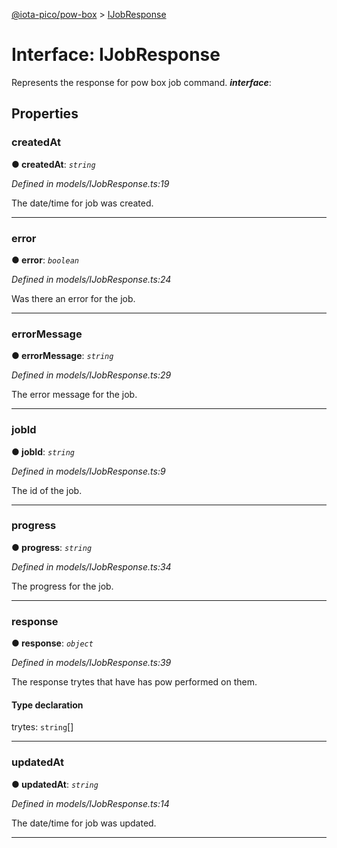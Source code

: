 [@iota-pico/pow-box](../README.md) > [IJobResponse](../interfaces/ijobresponse.md)



# Interface: IJobResponse


Represents the response for pow box job command.
*__interface__*: 



## Properties
<a id="createdat"></a>

###  createdAt

**●  createdAt**:  *`string`* 

*Defined in models/IJobResponse.ts:19*



The date/time for job was created.




___

<a id="error"></a>

###  error

**●  error**:  *`boolean`* 

*Defined in models/IJobResponse.ts:24*



Was there an error for the job.




___

<a id="errormessage"></a>

###  errorMessage

**●  errorMessage**:  *`string`* 

*Defined in models/IJobResponse.ts:29*



The error message for the job.




___

<a id="jobid"></a>

###  jobId

**●  jobId**:  *`string`* 

*Defined in models/IJobResponse.ts:9*



The id of the job.




___

<a id="progress"></a>

###  progress

**●  progress**:  *`string`* 

*Defined in models/IJobResponse.ts:34*



The progress for the job.




___

<a id="response"></a>

###  response

**●  response**:  *`object`* 

*Defined in models/IJobResponse.ts:39*



The response trytes that have has pow performed on them.

#### Type declaration




 trytes: `string`[]







___

<a id="updatedat"></a>

###  updatedAt

**●  updatedAt**:  *`string`* 

*Defined in models/IJobResponse.ts:14*



The date/time for job was updated.




___


